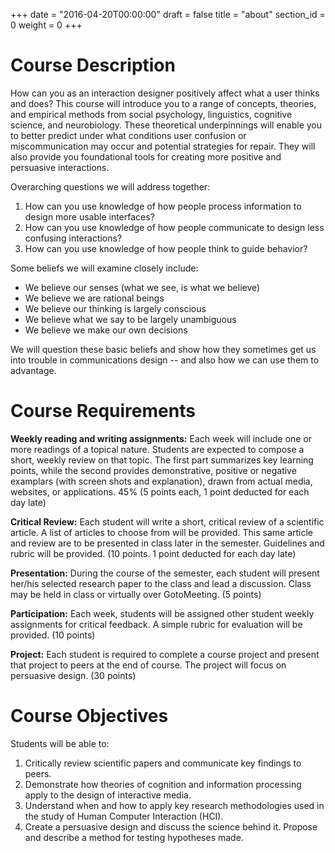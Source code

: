 +++
date = "2016-04-20T00:00:00"
draft = false
title = "about"
section_id = 0
weight = 0
+++

# Course Description

How can you as an interaction designer positively affect what a user thinks and does?  This course will introduce you to a range of concepts, theories, and empirical methods from social psychology, linguistics, cognitive science, and neurobiology. These theoretical underpinnings will enable you to better predict under what conditions user confusion or miscommunication may occur and potential strategies for repair. They will also provide you foundational tools for creating more positive and persuasive interactions.

Overarching questions we will address together:

1. How can you use knowledge of how people process information to design more usable interfaces?
2. How can you use knowledge of how people communicate to design less confusing interactions?
3. How can you use knowledge of how people think to guide behavior?

Some beliefs we will examine closely include:

- We believe our senses (what we see, is what we believe)
- We believe we are rational beings
- We believe our thinking is largely conscious
- We believe what we say to be largely unambiguous
- We believe we make our own decisions

We will question these basic beliefs and show how they sometimes get us into trouble in communications design -- and also how we can use them to advantage.

# Course Requirements

**Weekly reading and writing assignments:** Each week will include one or more readings of a topical nature. Students are expected to compose a short, weekly review on that topic. The first part summarizes key learning points, while the second provides demonstrative, positive or negative examplars (with screen shots and explanation), drawn from actual media, websites, or applications. 45% (5 points each, 1 point deducted for each day late)

**Critical Review:** Each student will write a short, critical review of a scientific article. A list of articles to choose from will be provided. This same article and review are to be presented in class later in the semester.  Guidelines and rubric will be provided. (10 points. 1 point deducted for each day late)

**Presentation:** During the course of the semester, each student will present her/his selected research paper to the class and lead a discussion. Class may be held in class or virtually over GotoMeeting. (5 points)

**Participation:**  Each week, students will be assigned other student weekly assignments for critical feedback. A simple rubric for evaluation will be provided. (10 points)

**Project:** Each student is required to complete a course project and present that project to peers at the end of course. The project will focus on persuasive design. (30 points)

# Course Objectives

Students will be able to:

1. Critically review scientific papers and communicate key findings to peers.
2. Demonstrate how theories of cognition and information processing apply to the design of interactive media.
3. Understand when and how to apply key research methodologies used in the study of Human Computer Interaction (HCI).
4. Create a persuasive design and discuss the science behind it. Propose and describe a method for testing hypotheses made.
